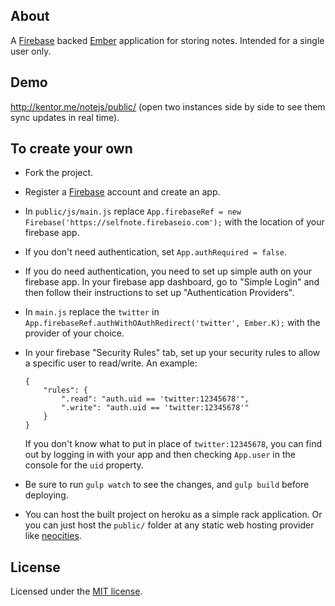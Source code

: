 ## About
A [Firebase](https://www.firebase.com/) backed [Ember](http://emberjs.com/) application for storing notes. Intended for a single user only.

## Demo
http://kentor.me/notejs/public/ (open two instances side by side to see them sync updates in real time).

## To create your own
- Fork the project.
- Register a [Firebase](https://www.firebase.com/) account and create an app.
- In `public/js/main.js` replace `App.firebaseRef = new Firebase('https://selfnote.firebaseio.com');` with the location of your firebase app.
- If you don't need authentication, set `App.authRequired = false`.
- If you do need authentication, you need to set up simple auth on your firebase app. In your firebase app dashboard, go to "Simple Login" and then follow their instructions to set up "Authentication Providers".
- In `main.js` replace the `twitter` in `App.firebaseRef.authWithOAuthRedirect('twitter', Ember.K);` with the provider of your choice.
- In your firebase "Security Rules" tab, set up your security rules to allow a specific user to read/write. An example:

    ```
    {
        "rules": {
            ".read": "auth.uid == 'twitter:12345678'",
            ".write": "auth.uid == 'twitter:12345678'"
        }
    }
    ```

    If you don't know what to put in place of `twitter:12345678`, you can find out by logging in with your app and then checking `App.user` in the console for the `uid` property.
- Be sure to run `gulp watch` to see the changes, and `gulp build` before deploying.
- You can host the built project on heroku as a simple rack application. Or you can just host the `public/` folder at any static web hosting provider like [neocities](https://neocities.org/).

## License
Licensed under the [MIT license](LICENSE.txt).
